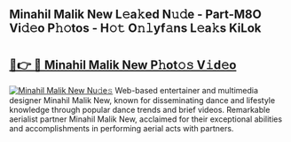## Minahil Malik New L𝚎a𝚔ed N𝚞𝚍e - Part-M8O Vi𝚍𝚎o P𝚑𝚘tos - H𝚘𝚝 O𝚗𝚕yf𝚊ns L𝚎a𝚔s KiLok

# <h2><a href="http://kfep8a.oniu.top/?m=Minahil+Malik+New">🔗👉 🔴 Minahil Malik New P𝚑ot𝚘𝚜 V𝚒d𝚎o</a></h2>

[![Minahil Malik New Nu𝚍e𝚜](https://i.imgur.com/0qMVB7G.gif)](http://kfep8a.oniu.top/?m=Minahil+Malik+New)
Web-based entertainer and multimedia designer Minahil Malik New, known for disseminating dance and lifestyle knowledge through popular dance trends and brief videos. Remarkable aerialist partner Minahil Malik New, acclaimed for their exceptional abilities and accomplishments in performing aerial acts with partners.  
